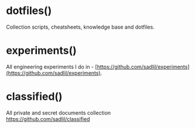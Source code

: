 # dotfiles()
Collection scripts, cheatsheets, knowledge base and dotfiles.

# experiments()
All engineering experiments I do in - [https://github.com/sadlil/experiments](https://github.com/sadlil/experiments).

# classified()
All private and secret documents collection https://github.com/sadlil/classified
